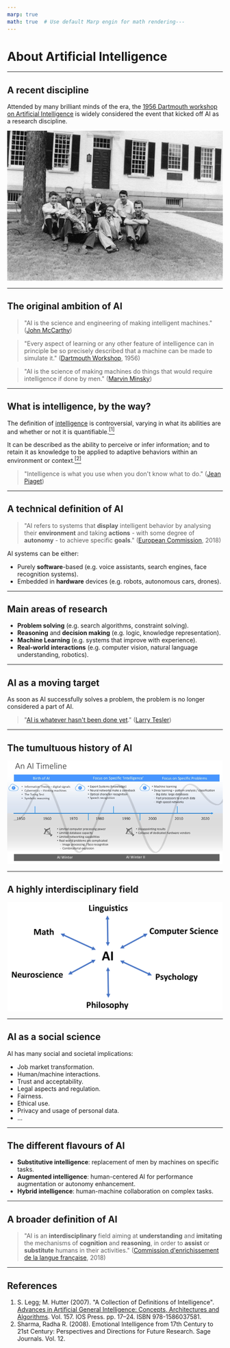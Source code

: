 ```yaml
---
marp: true
math: true  # Use default Marp engin for math rendering---
---
```


<!-- Apply header and footer to first slide only -->
<!-- _header: "[![Bordeaux INP logo](../ensc_logo.jpg)](https://www.bordeaux-inp.fr)" -->
<!-- _footer: "[Baptiste Pesquet](https://www.bpesquet.fr)" -->

# About Artificial Intelligence

---

<!-- Show pagination, starting with second slide -->
<!-- paginate: true -->

## A recent discipline

Attended by many brilliant minds of the era, the [1956 Dartmouth workshop on Artificial Intelligence](http://jmc.stanford.edu/articles/dartmouth/dartmouth.pdf) is widely considered the event that kicked off AI as a research discipline.

[![Dartmouth workshop participants](images/dartmouth_workshop.jpg)](https://spectrum.ieee.org/dartmouth-ai-workshop)

---

## The original ambition of AI

> "AI is the science and engineering of making intelligent machines." ([John McCarthy](<https://en.wikipedia.org/wiki/John_McCarthy_(computer_scientist)>))

> "Every aspect of learning or any other feature of intelligence can in principle be so precisely described that a machine can be made to simulate it." ([Dartmouth Workshop](https://en.wikipedia.org/wiki/Dartmouth_workshop), 1956)

> "AI is the science of making machines do things that would require intelligence if done by men." ([Marvin Minsky](https://en.wikipedia.org/wiki/Marvin_Minsky))

---

## What is intelligence, by the way?

The definition of [intelligence](https://en.wikipedia.org/wiki/Intelligence) is controversial, varying in what its abilities are and whether or not it is quantifiable.[$^{[1]}$](#references)

It can be described as the ability to perceive or infer information; and to retain it as knowledge to be applied to adaptive behaviors within an environment or context.[$^{[2]}$](#references)

> "Intelligence is what you use when you don't know what to do." ([Jean Piaget](https://en.wikipedia.org/wiki/Jean_Piaget))

---

## A technical definition of AI

> "AI refers to systems that **display** intelligent behavior by analysing their **environment** and taking **actions** - with some degree of **autonomy** - to achieve specific **goals**." ([European Commission](https://ec.europa.eu/newsroom/dae/document.cfm?doc_id=51625), 2018)

AI systems can be either:

- Purely **software**-based (e.g. voice assistants, search engines, face recognition systems).
- Embedded in **hardware** devices (e.g. robots, autonomous cars, drones).

---

## Main areas of research

- **Problem solving** (e.g. search algorithms, constraint solving).
- **Reasoning** and **decision making** (e.g. logic, knowledge representation).
- **Machine Learning** (e.g. systems that improve with experience).
- **Real-world interactions** (e.g. computer vision, natural language understanding, robotics).

---

## AI as a moving target

As soon as AI successfully solves a problem, the problem is no longer considered a part of AI.

> "[AI is whatever hasn't been done yet](https://en.wikipedia.org/wiki/AI_effect)." ([Larry Tesler](https://en.wikipedia.org/wiki/Larry_Tesler))

---

## The tumultuous history of AI

[![The AI timeline](images/ai_timeline.png)](https://www.slideshare.net/dlavenda/ai-and-productivity)

---

## A highly interdisciplinary field

![AI fields](images/ai_fields.png)

---

## AI as a social science

AI has many social and societal implications:

- Job market transformation.
- Human/machine interactions.
- Trust and acceptability.
- Legal aspects and regulation.
- Fairness.
- Ethical use.
- Privacy and usage of personal data.
- ...

---

## The different flavours of AI

- **Substitutive intelligence**: replacement of men by machines on specific tasks.
- **Augmented intelligence**: human-centered AI for performance augmentation or autonomy enhancement.
- **Hybrid intelligence**: human-machine collaboration on complex tasks.

---

## A broader definition of AI

> "AI is an **interdisciplinary** field aiming at **understanding** and **imitating** the mechanisms of **cognition** and **reasoning**, in order to **assist** or **substitute** humans in their activities." ([Commission d'enrichissement de la langue française](https://fr.wikipedia.org/wiki/Commission_d%27enrichissement_de_la_langue_fran%C3%A7aise), 2018)

---

## References

1. S. Legg; M. Hutter (2007). "A Collection of Definitions of Intelligence". [Advances in Artificial General Intelligence: Concepts, Architectures and Algorithms](http://dl.acm.org/citation.cfm?id=1565458). Vol. 157. IOS Press. pp. 17–24. ISBN 978-1586037581.
1. Sharma, Radha R. (2008). Emotional Intelligence from 17th Century to 21st Century: Perspectives and Directions for Future Research. Sage Journals. Vol. 12.
